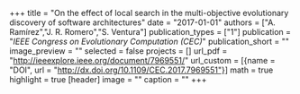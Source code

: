 +++
title = "On the effect of local search in the multi-objective evolutionary discovery of software architectures"
date = "2017-01-01"
authors = ["A. Ramírez","J. R. Romero","S. Ventura"]
publication_types = ["1"]
publication = "_IEEE Congress on Evolutionary Computation (CEC)_"
publication_short = ""
image_preview = ""
selected = false
projects = []
url_pdf = "http://ieeexplore.ieee.org/document/7969551/"
url_custom = [{name = "DOI", url = "http://dx.doi.org/10.1109/CEC.2017.7969551"}]
math = true
highlight = true
[header]
image = ""
caption = ""
+++


